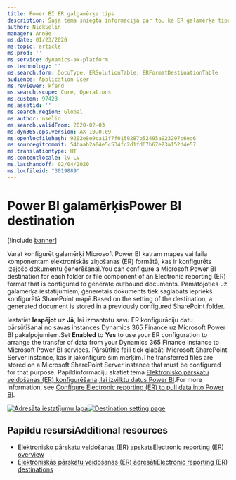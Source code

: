 ```yaml
---
title: Power BI ER galgamērķa tips
description: Šajā tēmā sniegta informācija par to, kā ER galamērķa tipu Power BI konfigurēt izejošajiem dokumentiem.
author: NickSelin
manager: AnnBe
ms.date: 01/23/2020
ms.topic: article
ms.prod: ''
ms.service: dynamics-ax-platform
ms.technology: ''
ms.search.form: DocuType, ERSolutionTable, ERFormatDestinationTable
audience: Application User
ms.reviewer: kfend
ms.search.scope: Core, Operations
ms.custom: 97423
ms.assetid: ''
ms.search.region: Global
ms.author: nselin
ms.search.validFrom: 2020-02-03
ms.dyn365.ops.version: AX 10.0.09
ms.openlocfilehash: 9202e8e9ca11f7f0159287b52495a923297c6ed6
ms.sourcegitcommit: 54baab2a04e5c534fc2d1fd67b67e23a152d4e57
ms.translationtype: HT
ms.contentlocale: lv-LV
ms.lasthandoff: 02/04/2020
ms.locfileid: "3019889"
---
```

# <span data-ttu-id="61b20-103"><a name="PowerBIDestinationType">Power BI galamērķis</a></span><span class="sxs-lookup"><span data-stu-id="61b20-103"><a name="PowerBIDestinationType">Power BI destination</a></span></span>

[!include [banner](../includes/banner.md)]

<span data-ttu-id="61b20-104">Varat konfigurēt galamērķi Microsoft Power BI katram mapes vai faila komponentam elektroniskās ziņošanas (ER) formātā, kas ir konfigurēts izejošo dokumentu ģenerēšanai.</span><span class="sxs-lookup"><span data-stu-id="61b20-104">You can configure a Microsoft Power BI destination for each folder or file component of an Electronic reporting (ER) format that is configured to generate outbound documents.</span></span> <span data-ttu-id="61b20-105">Pamatojoties uz galamērķa iestatījumiem, ģēnerētais dokuments tiek saglabāts iepriekš konfigurētā SharePoint mapē.</span><span class="sxs-lookup"><span data-stu-id="61b20-105">Based on the setting of the destination, a generated document is stored in a previously configured SharePoint folder.</span></span>

<span data-ttu-id="61b20-106">Iestatiet **Iespējot** uz **Jā**, lai izmantotu savu ER konfigurāciju datu pārsūtīšanai no savas instances Dynamics 365 Finance uz Microsoft Power BI pakalpojumiem.</span><span class="sxs-lookup"><span data-stu-id="61b20-106">Set **Enabled** to **Yes** to use your ER configuration to arrange the transfer of data from your Dynamics 365 Finance instance to Microsoft Power BI services.</span></span> <span data-ttu-id="61b20-107">Pārsūtītie faili tiek glabāti Microsoft SharePoint Server instancē, kas ir jākonfigurē šim mērķim.</span><span class="sxs-lookup"><span data-stu-id="61b20-107">The transferred files are stored on a Microsoft SharePoint Server instance that must be configured for that purpose.</span></span> <span data-ttu-id="61b20-108">Papildinformāciju skatiet tēmā [Elektronisko pārskatu veidošanas (ER) konfigurēšana, lai izvilktu datus Power BI](general-electronic-reporting-report-configuration-get-data-powerbi.md).</span><span class="sxs-lookup"><span data-stu-id="61b20-108">For more information, see [Configure Electronic reporting (ER) to pull data into Power BI](general-electronic-reporting-report-configuration-get-data-powerbi.md).</span></span>

<span data-ttu-id="61b20-109">[![Adresāta iestatījumu lapa](./media/ER_Destinations-EnablePowerBIDestination.png)](./media/ER_Destinations-EnablePowerBIDestination.png)</span><span class="sxs-lookup"><span data-stu-id="61b20-109">[![Destination setting page](./media/ER_Destinations-EnablePowerBIDestination.png)](./media/ER_Destinations-EnablePowerBIDestination.png)</span></span>

## <a name="additional-resources"></a><span data-ttu-id="61b20-110">Papildu resursi</span><span class="sxs-lookup"><span data-stu-id="61b20-110">Additional resources</span></span>

- [<span data-ttu-id="61b20-111">Elektronisko pārskatu veidošanas (ER) apskats</span><span class="sxs-lookup"><span data-stu-id="61b20-111">Electronic reporting (ER) overview</span></span>](general-electronic-reporting.md)
- [<span data-ttu-id="61b20-112">Elektroniskās pārskatu veidošanas (ER) adresāti</span><span class="sxs-lookup"><span data-stu-id="61b20-112">Electronic reporting (ER) destinations</span></span>](electronic-reporting-destinations.md)
